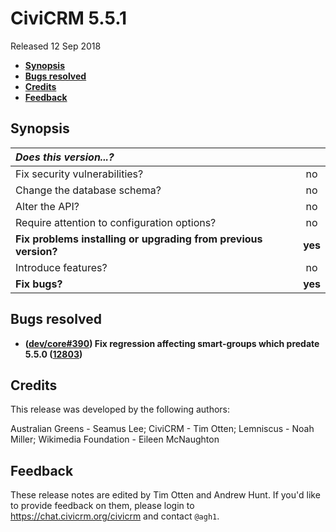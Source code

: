 # CiviCRM 5.5.1

Released 12 Sep 2018

- **[Synopsis](#synopsis)**
- **[Bugs resolved](#bugs)**
- **[Credits](#credits)**
- **[Feedback](#feedback)**

## <a name="synopsis"></a>Synopsis

| *Does this version...?*                                         |         |
|:--------------------------------------------------------------- |:-------:|
| Fix security vulnerabilities?                                   |   no    |
| Change the database schema?                                     |   no    |
| Alter the API?                                                  |   no    |
| Require attention to configuration options?                     |   no    |
| **Fix problems installing or upgrading from previous version?** | **yes** |
| Introduce features?                                             |   no    |
| **Fix bugs?**                                                   | **yes** |

## <a name="bugs"></a>Bugs resolved

- **([dev/core#390](https://lab.civicrm.org/dev/core/issues/390))
  Fix regression affecting smart-groups which predate 5.5.0 ([12803](https://github.com/civicrm/civicrm-core/pull/12803))**

## <a name="credits"></a>Credits

This release was developed by the following authors:

Australian Greens - Seamus Lee; CiviCRM - Tim Otten; Lemniscus - Noah Miller; Wikimedia
Foundation - Eileen McNaughton

## <a name="feedback"></a>Feedback

These release notes are edited by Tim Otten and Andrew Hunt.  If you'd like to
provide feedback on them, please login to https://chat.civicrm.org/civicrm and
contact `@agh1`.
